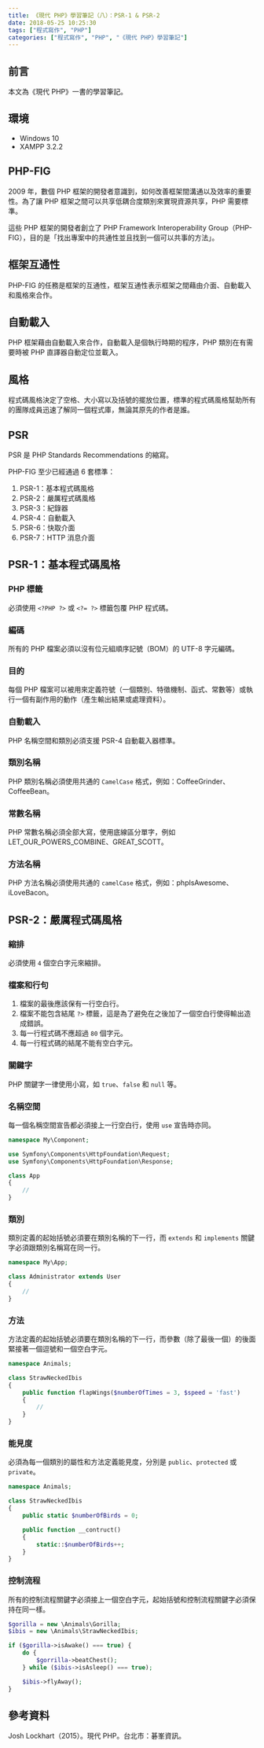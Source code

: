 ```yaml
---
title: 《現代 PHP》學習筆記（八）：PSR-1 & PSR-2
date: 2018-05-25 10:25:30
tags: ["程式寫作", "PHP"]
categories: ["程式寫作", "PHP", "《現代 PHP》學習筆記"]
---
```


## 前言
本文為《現代 PHP》一書的學習筆記。

## 環境
- Windows 10
- XAMPP 3.2.2

## PHP-FIG
2009 年，數個 PHP 框架的開發者意識到，如何改善框架間溝通以及效率的重要性。為了讓 PHP 框架之間可以共享低耦合度類別來實現資源共享，PHP 需要標準。

這些 PHP 框架的開發者創立了 PHP Framework Interoperability Group（PHP-FIG），目的是「找出專案中的共通性並且找到一個可以共事的方法」。

## 框架互通性
PHP-FIG 的任務是框架的互通性，框架互通性表示框架之間藉由介面、自動載入和風格來合作。

## 自動載入
PHP 框架藉由自動載入來合作，自動載入是個執行時期的程序，PHP 類別在有需要時被 PHP 直譯器自動定位並載入。

## 風格
程式碼風格決定了空格、大小寫以及括號的擺放位置，標準的程式碼風格幫助所有的團隊成員迅速了解同一個程式庫，無論其原先的作者是誰。

## PSR
PSR 是 PHP Standards Recommendations 的縮寫。

PHP-FIG 至少已經通過 6 套標準：
1. PSR-1：基本程式碼風格
2. PSR-2：嚴厲程式碼風格
3. PSR-3：紀錄器
4. PSR-4：自動載入
5. PSR-6：快取介面
6. PSR-7：HTTP 消息介面

## PSR-1：基本程式碼風格
### PHP 標籤
必須使用 `<?PHP ?>` 或 `<?= ?>` 標籤包覆 PHP 程式碼。

### 編碼
所有的 PHP 檔案必須以沒有位元組順序記號（BOM）的 UTF-8 字元編碼。

### 目的
每個 PHP 檔案可以被用來定義符號（一個類別、特徵機制、函式、常數等）或執行一個有副作用的動作（產生輸出結果或處理資料）。

### 自動載入
PHP 名稱空間和類別必須支援 PSR-4 自動載入器標準。

### 類別名稱
PHP 類別名稱必須使用共通的 `CamelCase` 格式，例如：CoffeeGrinder、CoffeeBean。

### 常數名稱
PHP 常數名稱必須全部大寫，使用底線區分單字，例如 LET_OUR_POWERS_COMBINE、GREAT_SCOTT。

### 方法名稱
PHP 方法名稱必須使用共通的 `camelCase` 格式，例如：phpIsAwesome、iLoveBacon。

## PSR-2：嚴厲程式碼風格
### 縮排
必須使用 `4` 個空白字元來縮排。

### 檔案和行句
1. 檔案的最後應該保有一行空白行。
2. 檔案不能包含結尾 `?>` 標籤，這是為了避免在之後加了一個空白行使得輸出造成錯誤。
3. 每一行程式碼不應超過 `80` 個字元。
4. 每一行程式碼的結尾不能有空白字元。

### 關鍵字
PHP 關鍵字一律使用小寫，如 `true`、`false` 和 `null` 等。

### 名稱空間
每一個名稱空間宣告都必須接上一行空白行，使用 `use` 宣告時亦同。
```PHP
namespace My\Component;

use Symfony\Components\HttpFoundation\Request;
use Symfony\Components\HttpFoundation\Response;

class App
{
    //
}
```

### 類別
類別定義的起始括號必須要在類別名稱的下一行，而 `extends` 和 `implements` 關鍵字必須跟類別名稱寫在同一行。
```PHP
namespace My\App;

class Administrator extends User
{
    //
}
```

### 方法
方法定義的起始括號必須要在類別名稱的下一行，而參數（除了最後一個）的後面緊接著一個逗號和一個空白字元。
```PHP
namespace Animals;

class StrawNeckedIbis
{
    public function flapWings($numberOfTimes = 3, $speed = 'fast')
    {
        //
    }
}
```

### 能見度
必須為每一個類別的屬性和方法定義能見度，分別是 `public`、`protected` 或 `private`。
```PHP
namespace Animals;

class StrawNeckedIbis
{
    public static $numberOfBirds = 0;

    public function __contruct()
    {
        static::$numberOfBirds++;
    }
}
```

### 控制流程
所有的控制流程關鍵字必須接上一個空白字元，起始括號和控制流程關鍵字必須保持在同一樣。
```PHP
$gorilla = new \Animals\Gorilla;
$ibis = new \Animals\StrawNeckedIbis;

if ($gorilla->isAwake() === true) {
    do {
        $gorrilla->beatChest();
    } while ($ibis->isAsleep() === true);

    $ibis->flyAway();
}
```

## 參考資料
Josh Lockhart（2015）。現代 PHP。台北市：碁峯資訊。